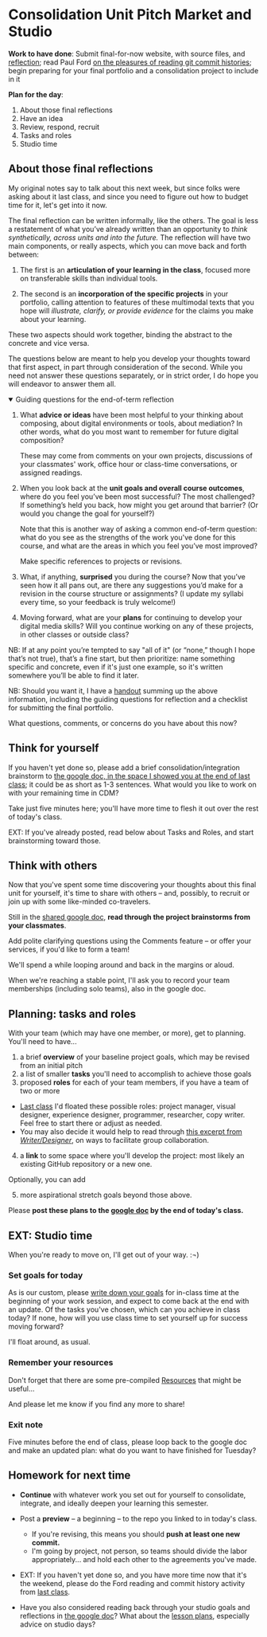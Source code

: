# Consolidation Unit Pitch Market and Studio

**Work to have done**: Submit final-for-now website, with source files, and [reflection]({{site.github.issues_url}}); read Paul Ford [on the pleasures of reading git commit histories](https://www.nytimes.com/2019/06/11/magazine/letter-of-recommendation-bug-fixes-git.html); begin preparing for your final portfolio and a consolidation project to include in it

**Plan for the day**:

1. About those final reflections
2. Have an idea
3. Review, respond, recruit
4. Tasks and roles
5. Studio time

## About those final reflections

My original notes say to talk about this next week, but since folks were asking about it last class, and since you need to figure out how to budget time for it, let's get into it now.

The final reflection can be written informally, like the others. The goal is less a restatement of what you’ve already written than an opportunity to _think synthetically, across units and into the future._ The reflection will have two main components, or really aspects, which you can move back and forth between:

1.	The first is an **articulation of your learning in the class**, focused more on transferable skills than individual tools.

2.	The second is an **incorporation of the specific projects** in your portfolio, calling attention to features of these multimodal texts that you hope will _illustrate, clarify, or provide evidence_ for the claims you make about your learning.

<div class="alert alert-info">
These two aspects should work together, binding the abstract to the concrete and vice versa.</div>

The questions below are meant to help you develop your thoughts toward that first aspect, in part through consideration of the second. While you need not answer these questions separately, or in strict order, I do hope you will endeavor to answer them all.

<details open><summary>Guiding questions for the end-of-term reflection</summary>

<ol class="lalpha">
<li><p>What <strong>advice or ideas</strong> have been most helpful to your thinking about composing, about digital environments or tools, about mediation? In other words, what do you most want to remember for future digital composition? </p>

<p>These may come from comments on your own projects, discussions of your classmates' work, office hour or class-time conversations, or assigned readings. </p>
</li>

<li><p>When you look back at the <strong>unit goals and overall course outcomes</strong>, where do you feel you’ve been most successful? The most challenged? If something’s held you back, how might you get around that barrier? (Or would you change the goal for yourself?) </p>

<p>Note that this is another way of asking a common end-of-term question: what do you see as the strengths of the work you've done for this course, and what are the areas in which you feel you’ve most improved? </p>

<p>Make specific references to projects or revisions.</p>
</li>

<li><p>What, if anything, <strong>surprised</strong> you during the course? Now that you’ve seen how it all pans out, are there any suggestions you’d make for a revision in the course structure or assignments? (I update my syllabi every time, so your feedback is truly welcome!)</p></li>

<li><p>Moving forward, what are your <strong>plans</strong> for continuing to develop your digital media skills? Will you continue working on any of these projects, in other classes or outside class?</p></li>
</ol>

<p>NB: If at any point you’re tempted to say "all of it" (or “none,” though I hope that’s not true), that’s a fine start, but then prioritize: name something specific and concrete, even if it's just one example, so it's written somewhere you’ll be able to find it later.</p>

</details>

<aside class="smaller">
NB: Should you want it, I have a <a href="{{site.github.url}}/uploads/handout--final-portfolio-prompt.docx?raw=true">handout</a> summing up the above information, including the guiding questions for reflection and a checklist for submitting the final portfolio.
</aside>


What questions, comments, or concerns do you have about this now?


## Think for yourself

<div class="alert alert-success">If you haven't yet done so, please add a brief consolidation/integration brainstorm to <a href="https://bit.ly/cdm{{site.course.slugterm}}-notes#heading=h.leh3pxuj6n6n">the google doc, in the space I showed you at the end of last class</a>; it could be as short as 1-3 sentences. What would you like to work on with your remaining time in CDM?</div>

Take just five minutes here; you'll have more time to flesh it out over the rest of today's class.

EXT: If you've already posted, read below about Tasks and Roles, and start brainstorming toward those.

## Think with others

Now that you've spent some time discovering your thoughts about this final unit for yourself, it's time to share with others – and, possibly, to recruit or join up with some like-minded co-travelers.

<div class="alert alert-success">
<p>Still in the <a href="https://bit.ly/cdm{{site.course.slugterm}}-notes#heading=h.leh3pxuj6n6n">shared google doc</a>, <strong>read through the project brainstorms from your classmates</strong>.</p>
<p>Add polite clarifying questions using the Comments feature – or offer your services, if you'd like to form a team!</p>
</div>

We'll spend a while looping around and back in the margins or aloud.

When we're reaching a stable point, I'll ask you to record your team memberships (including solo teams), also in the google doc.


## Planning: tasks and roles

With your team (which may have one member, or more), get to planning. You'll need to have...

1. a brief **overview** of your baseline project goals, which may be revised from an initial pitch
2. a list of smaller **tasks** you'll need to accomplish to achieve those goals
3. proposed **roles** for each of your team members, if you have a team of two or more
  - [Last class](lesson-24#roles-and-reflection-15-min) I'd floated these possible roles: project manager, visual designer, experience designer, programmer, researcher, copy writer. Feel free to start there or adjust as needed.
  - You may also decide it would help to read through [this excerpt from _Writer/Designer_](https://pitt.box.com/s/96l347yyrx2e69lkx635bl0jac4beaye), on ways to facilitate group collaboration.
4. a **link** to some space where you'll develop the project: most likely an existing GitHub repository or a new one.

Optionally, you can add
<ol start="5"><li>more aspirational stretch goals beyond those above.</li></ol>

<div class="alert alert-success">
<p>Please <strong>post these plans to the <a href="http://bit.ly/cdm{{site.course.slugterm}}-notes#heading=h.6f9bfwj0alnl">google doc</a> by the end of today's class.</strong></p>
<!-- 
<p>Please use the section below the names so I can more easily scoop up the group memberships for Thursday's Zoom rooms. I also recommend posting a copy of your plan in your project's README – but don't forget to post that link where I can find it!</p> -->
</div>


## EXT: Studio time

When you're ready to move on, I'll get out of your way. :¬)

### Set goals for today

As is our custom, please [write down your goals](https://bit.ly/cdm{{site.course.slugterm}}-notes#heading=h.oote2j8rs4ib) for in-class time at the beginning of your work session, and expect to come back at the end with an update. Of the tasks you've chosen, which can you achieve in class today? If none, how will you use class time to set yourself up for success moving forward?

I'll float around, as usual.


### Remember your resources

Don't forget that there are some pre-compiled [ Resources](../resources) that might be useful...

And please let me know if you find any more to share!

### Exit note

Five minutes before the end of class, please loop back to the google doc and make an updated plan: what do you want to have finished for Tuesday?


## Homework for next time

* **Continue** with whatever work you set out for yourself to consolidate, integrate, and ideally deepen your learning this semester.
* Post a **preview** – a beginning – to the repo you linked to in today's class.
  - If you're revising, this means you should **push at least one new commit.**
  - I'm going by project, not person, so teams should divide the labor appropriately... and hold each other to the agreements you've made.

* EXT: If you haven't yet done so, and you have more time now that it's the weekend, please do the Ford reading and commit history activity from [last class](lesson-24#homework-for-next-time).
* Have you also considered reading back through your studio goals and reflections in [the google doc](http://bit.ly/cdm{{site.course-slugterm}}-notes)? What about the [lesson plans](../schedule), especially advice on studio days?

